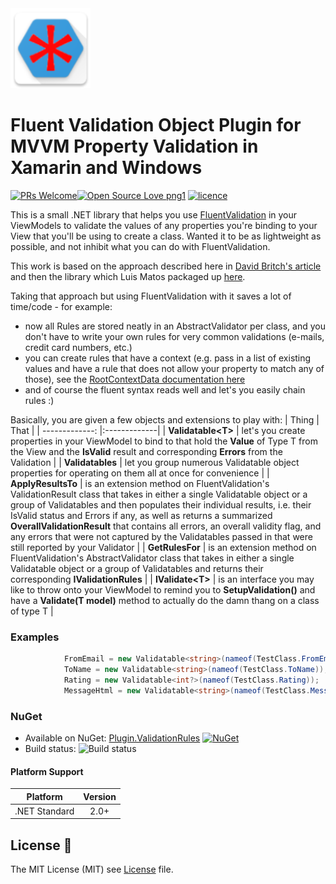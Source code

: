 
<img src="/img/icon.png" />

# Fluent Validation Object Plugin for MVVM Property Validation in Xamarin and Windows
[![PRs Welcome](https://img.shields.io/badge/PRs-welcome-brightgreen.svg?style=flat-square)](pull/new/master)[![Open Source Love png1](https://badges.frapsoft.com/os/v1/open-source.png?v=103)](#contribution) [![licence](https://img.shields.io/badge/license-MIT-blue.svg?style=flat-square)](LICENSE)


This is a small .NET library that helps you use [FluentValidation](https://github.com/JeremySkinner/FluentValidation) in your ViewModels to validate the values of any properties you're binding to your View that you'll be using to create a class. Wanted it to be as lightweight as possible, and not inhibit what you can do with FluentValidation.

This work is based on the approach described here in [David Britch's article](https://devblogs.microsoft.com/xamarin/validation-xamarin-forms-enterprise-apps/) and then the library which Luis Matos packaged up [here](https://github.com/luismts/ValidationRulesPlugin).

Taking that approach but using FluentValidation with it saves a lot of time/code - for example:
- now all Rules are stored neatly in an AbstractValidator per class, and you don't have to write your own rules for very common validations (e-mails, credit card numbers, etc.)
- you can create rules that have a context (e.g. pass in a list of existing values and have a rule that does not allow your property to match any of those), see the [RootContextData documentation here](https://fluentvalidation.net/start#root-context-data)
- and of course the fluent syntax reads well and let's you easily chain rules :)

Basically, you are given a few objects and extensions to play with:
| Thing        | That      |
| -------------: |:-------------|
| **Validatable\<T\>**      | let's you create properties in your ViewModel to bind to that hold the **Value** of Type T from the View and the **IsValid** result and corresponding **Errors** from the Validation |
| **Validatables**     | let you group numerous Validatable object properties for operating on them all at once for convenience   |
| **ApplyResultsTo** | is an extension method on FluentValidation's ValidationResult class that takes in either a single Validatable object or a group of Validatables and then populates their individual results, i.e. their IsValid status and Errors if any, as well as returns a summarized **OverallValidationResult** that contains all errors, an overall validity flag, and any errors that were not captured by the Validatables passed in that were still reported by your Validator     |
| **GetRulesFor** | is an extension method on FluentValidation's AbstractValidator class that takes in either a single Validatable object or a group of Validatables and returns their corresponding **IValidationRules**    |
| **IValidate\<T\>** | is an interface you may like to throw onto your ViewModel to remind you to **SetupValidation()** and have a **Validate(T model)** method to actually do the damn thang on a class of type T  |

### Examples

```csharp
            FromEmail = new Validatable<string>(nameof(TestClass.FromEmail));
            ToName = new Validatable<string>(nameof(TestClass.ToName));
            Rating = new Validatable<int?>(nameof(TestClass.Rating));
            MessageHtml = new Validatable<string>(nameof(TestClass.MessageHtml));
```


### NuGet
* Available on NuGet: [Plugin.ValidationRules](https://www.nuget.org/packages/Plugin.ValidationRules/) [![NuGet](https://img.shields.io/nuget/v/Plugin.ValidationRules.svg?label=NuGet)](https://www.nuget.org/packages/Plugin.ValidationRules/)
* Build status: ![Build status](https://img.shields.io/badge/build-succeded-brightgreen.svg)

#### Platform Support

|Platform|Version|
| ------------------- | :-----------: |
|.NET Standard|2.0+|

## License :page_with_curl:
The MIT License (MIT) see [License](LICENSE) file.
